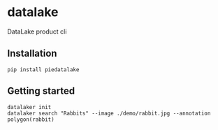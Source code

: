 # datalake
DataLake product cli  
  
## Installation  
`pip install piedatalake`  
  
## Getting started  
`datalaker init`  
`datalaker search "Rabbits" --image ./demo/rabbit.jpg --annotation polygon(rabbit)`
